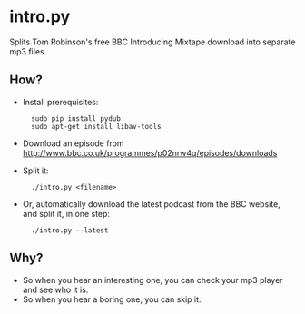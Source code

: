 intro.py
========

Splits Tom Robinson's free BBC Introducing Mixtape download into separate mp3 files.

How?
----

- Install prerequisites:

        sudo pip install pydub
        sudo apt-get install libav-tools

- Download an episode from http://www.bbc.co.uk/programmes/p02nrw4q/episodes/downloads
- Split it:

        ./intro.py <filename>

- Or, automatically download the latest podcast from the BBC website, and split it, in one step:

        ./intro.py --latest

Why?
----

- So when you hear an interesting one, you can check your mp3 player and see who it is.
- So when you hear a boring one, you can skip it.
